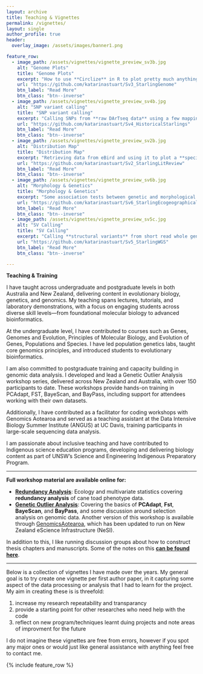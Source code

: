 ```yaml
---
layout: archive
title: Teaching & Vignettes
permalink: /vignettes/
layout: single
author_profile: true
header:
  overlay_image: /assets/images/banner1.png

feature_row:
  - image_path: /assets/vignettes/vignette_preview_sv3b.jpg
    alt: "Genome Plots"
    title: "Genome Plots"
    excerpt: "How to use **Circlize** in R to plot pretty much anything around your genome."
    url: "https://github.com/katarinastuart/Sv3_StarlingGenome"
    btn_label: "Read More"
    btn_class: "btn--inverse"
  - image_path: /assets/vignettes/vignette_preview_sv4b.jpg
    alt: "SNP variant calling"
    title: "SNP variant calling"
    excerpt: "Calling SNPs from **raw DArTseq data** using a few mapping and variant calling softwares."
    url: "https://github.com/katarinastuart/Sv4_HistoricalStarlings"
    btn_label: "Read More"
    btn_class: "btn--inverse"
  - image_path: /assets/vignettes/vignette_preview_sv2b.jpg
    alt: "Distribution Map"
    title: "Distribution Map"
    excerpt: "Retrieving data from eBird and using it to plot a **species distribution map**."
    url: "https://github.com/katarinastuart/Sv2_StarlingLitReview"
    btn_label: "Read More"
    btn_class: "btn--inverse"
  - image_path: /assets/vignettes/vignette_preview_sv6b.jpg
    alt: "Morphology & Genetics"
    title: "Morphology & Genetics"
    excerpt: "Some association tests between genetic and morphological data."
    url: "https://github.com/katarinastuart/Sv6_StarlingEcogeographical"
    btn_label: "Read More"
    btn_class: "btn--inverse"
  - image_path: /assets/vignettes/vignette_preview_sv5c.jpg
    alt: "SV Calling"
    title: "SV Calling"
    excerpt: "Calling **structural variants** from short read whole genome resequencing data."
    url: "https://github.com/katarinastuart/Sv5_StarlingWGS"
    btn_label: "Read More"
    btn_class: "btn--inverse"

---
```


**Teaching & Training**

I have taught across undergraduate and postgraduate levels in both Australia and New Zealand, delivering content in evolutionary biology, genetics, and genomics. My teaching spans lectures, tutorials, and laboratory demonstrations, with a focus on engaging students across diverse skill levels—from foundational molecular biology to advanced bioinformatics.

At the undergraduate level, I have contributed to courses such as Genes, Genomes and Evolution, Principles of Molecular Biology, and Evolution of Genes, Populations and Species. I have led population genetics labs, taught core genomics principles, and introduced students to evolutionary bioinformatics.

I am also committed to postgraduate training and capacity building in genomic data analysis. I developed and lead a Genetic Outlier Analysis workshop series, delivered across New Zealand and Australia, with over 150 participants to date. These workshops provide hands-on training in PCAdapt, FST, BayeScan, and BayPass, including support for attendees working with their own datasets.

Additionally, I have contributed as a facilitator for coding workshops with Genomics Aotearoa and served as a teaching assistant at the Data Intensive Biology Summer Institute (ANGUS) at UC Davis, training participants in large-scale sequencing data analysis.

I am passionate about inclusive teaching and have contributed to Indigenous science education programs, developing and delivering biology content as part of UNSW’s Science and Engineering Indigenous Preparatory Program.

***
**Full workshop material are available online for:**

- **[Redundancy Analysis](https://github.com/katarinastuart/EnvComputing_RDA)**: Ecology and multivariate statistics covering **redundancy analysis** of cane toad phenotype data.
- **[Genetic Outlier Analysis](https://github.com/katarinastuart/Ev1_SelectionMetaAnalysis)**: Covering the basics of **PCAdapt**, **Fst**, **BayeScan**, and **BayPass**, and some discussion around selection analysis on genomic data. Another version of this workshop is available through [GenomicsAotearoa](https://genomicsaotearoa.github.io/Outlier_Analysis_Workshop), which has been updated to run on New Zealand eScience Infrastructure (NeSI).

In addition to this, I like running discussion groups about how to construct thesis chapters and manuscripts. Some of the notes on this **[can be found here](https://github.com/katarinastuart/Constructing_a_Manuscript/tree/main)**.

***
Below is a collection of vignettes I have made over the years. My general goal is to try create one vignette per first author paper, in it capturing some aspect of the data processing or analysis that I had to learn for the project. My aim in creating these is is threefold:<br>
1. increase my research repeatability and transparancy
2. provide a starting point for other researches who need help with the code
3. reflect on new program/techniques learnt duing projects and note areas of improvment for the future

I do not imagine these vignettes are free from errors, however if you spot any major ones or would just like general assistance with anything feel free to contact me. 

{% include feature_row %}
